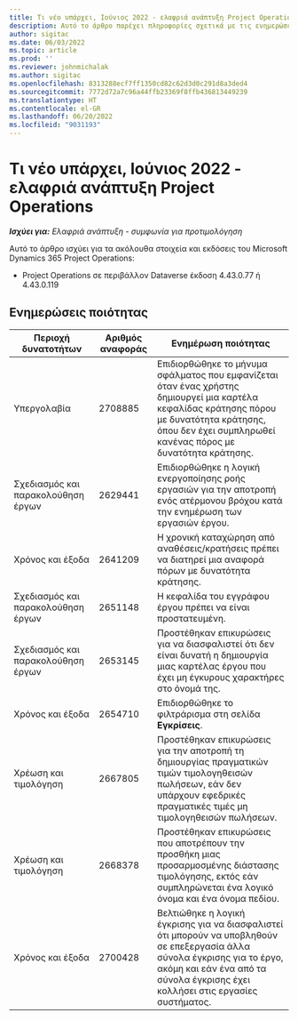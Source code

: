 ```yaml
---
title: Τι νέο υπάρχει, Ιούνιος 2022 - ελαφριά ανάπτυξη Project Operations
description: Αυτό το άρθρο παρέχει πληροφορίες σχετικά με τις ενημερώσεις ποιότητας που είναι διαθέσιμες στην έκδοση Ιουνίου 2022 της ελαφριάς ανάπτυξης του Microsoft Dynamics 365 Project Operations.
author: sigitac
ms.date: 06/03/2022
ms.topic: article
ms.prod: ''
ms.reviewer: johnmichalak
ms.author: sigitac
ms.openlocfilehash: 8313288ecf7ff1350cd82c62d3d0c291d8a3ded4
ms.sourcegitcommit: 7772d72a7c96a44ffb23369f8ffb436813449239
ms.translationtype: HT
ms.contentlocale: el-GR
ms.lasthandoff: 06/20/2022
ms.locfileid: "9031193"
---
```

# <a name="whats-new-june-2022---project-operations-lite-deployment"></a>Τι νέο υπάρχει, Ιούνιος 2022 - ελαφριά ανάπτυξη Project Operations

_**Ισχύει για:** Ελαφριά ανάπτυξη - συμφωνία για προτιμολόγηση_

Αυτό το άρθρο ισχύει για τα ακόλουθα στοιχεία και εκδόσεις του Microsoft Dynamics 365 Project Operations:

- Project Operations σε περιβάλλον Dataverse έκδοση 4.43.0.77 ή 4.43.0.119

## <a name="quality-updates"></a>Ενημερώσεις ποιότητας

| Περιοχή δυνατοτήτων | Αριθμός αναφοράς | Ενημέρωση ποιότητας |
| --- | --- | --- |
| Υπεργολαβία | 2708885 | Επιδιορθώθηκε το μήνυμα σφάλματος που εμφανίζεται όταν ένας χρήστης δημιουργεί μια καρτέλα κεφαλίδας κράτησης πόρου με δυνατότητα κράτησης, όπου δεν έχει συμπληρωθεί κανένας πόρος με δυνατότητα κράτησης. |
| Σχεδιασμός και παρακολούθηση έργων | 2629441 | Επιδιορθώθηκε η λογική ενεργοποίησης ροής εργασιών για την αποτροπή ενός ατέρμονου βρόχου κατά την ενημέρωση των εργασιών έργου. |
| Χρόνος και έξοδα | 2641209 | Η χρονική καταχώρηση από αναθέσεις/κρατήσεις πρέπει να διατηρεί μια αναφορά πόρων με δυνατότητα κράτησης. |
| Σχεδιασμός και παρακολούθηση έργων | 2651148 | Η κεφαλίδα του εγγράφου έργου πρέπει να είναι προστατευμένη.|
| Σχεδιασμός και παρακολούθηση έργων | 2653145 | Προστέθηκαν επικυρώσεις για να διασφαλιστεί ότι δεν είναι δυνατή η δημιουργία μιας καρτέλας έργου που έχει μη έγκυρους χαρακτήρες στο όνομά της. |
| Χρόνος και έξοδα | 2654710 | Επιδιορθώθηκε το φιλτράρισμα στη σελίδα **Εγκρίσεις**. |
| Χρέωση και τιμολόγηση | 2667805 | Προστέθηκαν επικυρώσεις για την αποτροπή τη δημιουργίας πραγματικών τιμών τιμολογηθεισών πωλήσεων, εάν δεν υπάρχουν εφεδρικές πραγματικές τιμές μη τιμολογηθεισών πωλήσεων. |
| Χρέωση και τιμολόγηση | 2668378 | Προστέθηκαν επικυρώσεις που αποτρέπουν την προσθήκη μιας προσαρμοσμένης διάστασης τιμολόγησης, εκτός εάν συμπληρώνεται ένα λογικό όνομα και ένα όνομα πεδίου. |
| Χρόνος και έξοδα | 2700428 | Βελτιώθηκε η λογική έγκρισης για να διασφαλιστεί ότι μπορούν να υποβληθούν σε επεξεργασία άλλα σύνολα έγκρισης για το έργο, ακόμη και εάν ένα από τα σύνολα έγκρισης έχει κολλήσει στις εργασίες συστήματος. |
